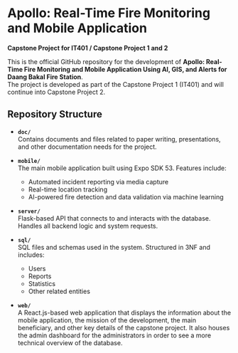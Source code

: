 # Apollo: Real-Time Fire Monitoring and Mobile Application

**Capstone Project for IT401 / Capstone Project 1 and 2**

This is the official GitHub repository for the development of **Apollo: Real-Time Fire Monitoring and Mobile Application Using AI, GIS, and Alerts for Daang Bakal Fire Station**.  
The project is developed as part of the Capstone Project 1 (IT401) and will continue into Capstone Project 2.

## Repository Structure

- **`doc/`**  
  Contains documents and files related to paper writing, presentations, and other documentation needs for the project.

- **`mobile/`**  
  The main mobile application built using Expo SDK 53. Features include:

  - Automated incident reporting via media capture
  - Real-time location tracking
  - AI-powered fire detection and data validation via machine learning

- **`server/`**  
  Flask-based API that connects to and interacts with the database. Handles all backend logic and system requests.

- **`sql/`**  
  SQL files and schemas used in the system. Structured in 3NF and includes:

  - Users
  - Reports
  - Statistics
  - Other related entities

- **`web/`**  
  A React.js-based web application that displays the information about the mobile application, the mission of the development, the main beneficiary, and other key details of the capstone project. It also houses the admin dashboard for the administrators in order to see a more technical overview of the database.
